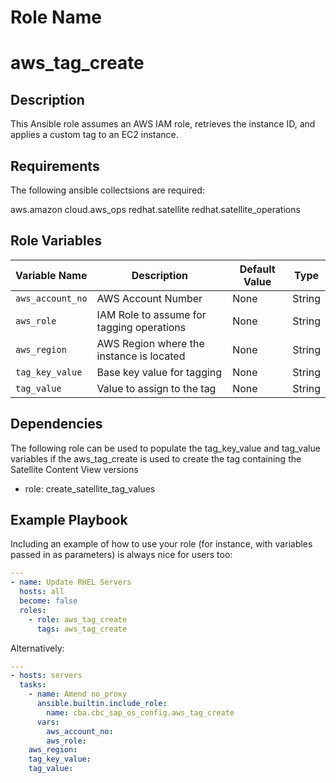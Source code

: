 Role Name
=========

# aws_tag_create

Description
------------
This Ansible role assumes an AWS IAM role, retrieves the instance ID, and applies a custom tag to an EC2 instance.

Requirements
------------

The following ansible collectsions are required:

aws.amazon
cloud.aws_ops
redhat.satellite
redhat.satellite_operations

Role Variables
--------------


| Variable Name      | Description                                           | Default Value  | Type   |
|--------------------|-------------------------------------------------------|---------------|--------|
| `aws_account_no`  | AWS Account Number                                    | None          | String |
| `aws_role`        | IAM Role to assume for tagging operations             | None          | String |
| `aws_region`      | AWS Region where the instance is located              | None          | String |
| `tag_key_value`   | Base key value for tagging                           | None          | String |
| `tag_value`       | Value to assign to the tag                           | None          | String |


Dependencies
------------

The following role can be used to populate the tag_key_value and tag_value variables if the aws_tag_create is used to create the tag containing the Satellite Content View versions 

- role: create_satellite_tag_values

Example Playbook
----------------

Including an example of how to use your role (for instance, with variables passed in as parameters) is always nice for users too:

```yaml
---
- name: Update RHEL Servers
  hosts: all
  become: false
  roles:
    - role: aws_tag_create
      tags: aws_tag_create
```

Alternatively: 

```yaml
---
- hosts: servers
  tasks:
    - name: Amend no_proxy
      ansible.builtin.include_role:
        name: cba.cbc_sap_os_config.aws_tag_create
      vars:
        aws_account_no: 
        aws_role:
  	aws_region:
 	tag_key_value:
	tag_value: 
```
